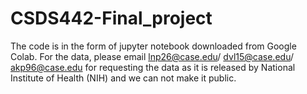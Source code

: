 # CSDS442-Final_project
The code is in the form of jupyter notebook downloaded from Google Colab. For the data, please email lnp26@case.edu/ dvl15@case.edu/ akp96@case.edu for requesting the data as it is released by National Institute of Health (NIH) and we can not make it public.
